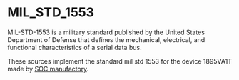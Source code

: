 # MIL_STD_1553
MIL-STD-1553 is a military standard published by the United States Department of Defense that defines the mechanical, electrical, and functional characteristics of a serial data bus.

These sources implement the standard mil std 1553 for the device 1895VA1T made by [SOC manufactory](https://www.module.ru/).
